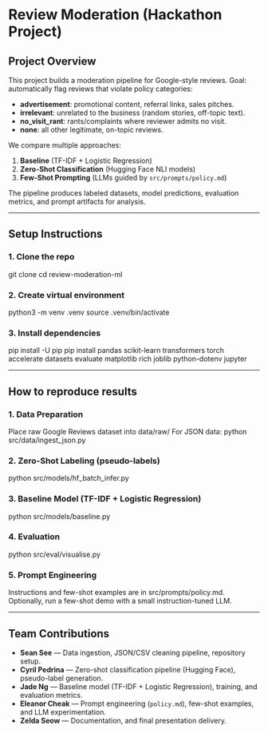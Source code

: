 # Review Moderation (Hackathon Project)

## Project Overview
This project builds a moderation pipeline for Google-style reviews.
Goal: automatically flag reviews that violate policy categories:
- **advertisement**: promotional content, referral links, sales pitches.
- **irrelevant**: unrelated to the business (random stories, off-topic text).
- **no_visit_rant**: rants/complaints where reviewer admits no visit.
- **none**: all other legitimate, on-topic reviews.

We compare multiple approaches:
1. **Baseline** (TF-IDF + Logistic Regression)
2. **Zero-Shot Classification** (Hugging Face NLI models)
3. **Few-Shot Prompting** (LLMs guided by `src/prompts/policy.md`)

The pipeline produces labeled datasets, model predictions, evaluation metrics, and prompt artifacts for analysis.

---

## Setup Instructions

### 1. Clone the repo
git clone <your-repo-url>
cd review-moderation-ml

### 2. Create virtual environment
python3 -m venv .venv
source .venv/bin/activate

### 3. Install dependencies
pip install -U pip
pip install pandas scikit-learn transformers torch accelerate datasets evaluate matplotlib rich joblib python-dotenv jupyter

---

## How to reproduce results

### 1. Data Preparation
Place raw Google Reviews dataset into data/raw/
For JSON data:
python src/data/ingest_json.py

### 2. Zero-Shot Labeling (pseudo-labels)
python src/models/hf_batch_infer.py

### 3. Baseline Model (TF-IDF + Logistic Regression)
python src/models/baseline.py

### 4. Evaluation
python src/eval/visualise.py

### 5. Prompt Engineering
Instructions and few-shot examples are in src/prompts/policy.md.
Optionally, run a few-shot demo with a small instruction-tuned LLM.

--- 

## Team Contributions

- **Sean See** — Data ingestion, JSON/CSV cleaning pipeline, repository setup.  
- **Cyril Pedrina** — Zero-shot classification pipeline (Hugging Face), pseudo-label generation.  
- **Jade Ng** — Baseline model (TF-IDF + Logistic Regression), training, and evaluation metrics.  
- **Eleanor Cheak** — Prompt engineering (`policy.md`), few-shot examples, and LLM experimentation.  
- **Zelda Seow** — Documentation, and final presentation delivery.
